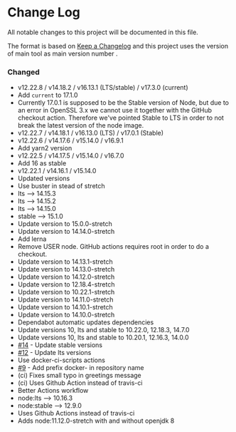 # Change Log
All notable changes to this project will be documented in this file.

The format is based on [Keep a Changelog](http://keepachangelog.com/)
and this project uses the version of main tool as main version number .

### Changed
- v12.22.8 / v14.18.2 / v16.13.1 (LTS/stable) / v17.3.0 (current)
- Add `current` to 17.1.0
- Currently 17.0.1 is supposed to be the Stable version of Node, but due to an error in OpenSSL 3.x we cannot use it together with the GitHub checkout action. Therefore we've pointed Stable to LTS in order to not break the latest version of the node image.
- v12.22.7 / v14.18.1 / v16.13.0 (LTS) / v17.0.1 (Stable)
- v12.22.6 / v14.17.6 / v15.14.0 / v16.9.1
- Add yarn2 version 
- v12.22.5 / v14.17.5 / v15.14.0 / v16.7.0
- Add 16 as stable
- v12.22.1 / v14.16.1 / v15.14.0
- Updated versions
- Use buster in stead of stretch
- lts --> 14.15.3
- lts --> 14.15.2
- lts --> 14.15.0
- stable --> 15.1.0
- Update version to 15.0.0-stretch
- Update version to 14.14.0-stretch
- Add lerna
- Remove USER node. GitHub actions requires root in order to do a checkout.
- Update version to 14.13.1-stretch
- Update version to 14.13.0-stretch
- Update version to 14.12.0-stretch
- Update version to 12.18.4-stretch
- Update version to 10.22.1-stretch
- Update version to 14.11.0-stretch
- Update version to 14.10.1-stretch
- Update version to 14.10.0-stretch
- Dependabot automatic updates dependencies
- Update versions 10, lts and stable to 10.22.0, 12.18.3, 14.7.0
- Update versions 10, lts and stable to 10.20.1, 12.16.3, 14.0.0
- [#14] - Update stable versions
- [#12] - Update lts versions
- Use docker-ci-scripts actions
- [#9] - Add prefix docker- in repository name
- (ci) Fixes small typo in greetings message
- (ci) Uses Github Action instead of travis-ci
- Better Actions workflow 
- node:lts --> 10.16.3
- node:stable --> 12.9.0
- Uses Github Actions instead of travis-ci
- Adds node:11.12.0-stretch with and without openjdk 8

[#14]: https://github.com/philips-software/docker-node/issues/14
[#12]: https://github.com/philips-software/docker-node/issues/12
[#9]: https://github.com/philips-software/docker-node/issues/9
